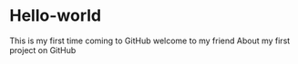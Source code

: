 # Hello-world
This is my first time coming to GitHub
welcome to my friend
About my first project on GitHub
